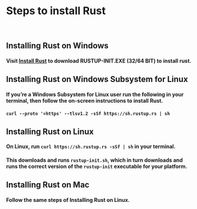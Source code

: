 # Steps to install Rust

<br />

## Installing Rust on Windows

#### Visit [Install Rust](https://www.rust-lang.org/tools/install) to download RUSTUP-INIT.EXE (32/64 BIT) to install rust.

## Installing Rust on Windows Subsystem for Linux

#### If you’re a Windows Subsystem for Linux user run the following in your terminal, then follow the on-screen instructions to install Rust.

#### `curl --proto '=https' --tlsv1.2 -sSf https://sh.rustup.rs | sh`

## Installing Rust on Linux

#### On Linux, run `curl https://sh.rustup.rs -sSf | sh` in your terminal.

#### This downloads and runs `rustup-init.sh`, which in turn downloads and runs the correct version of the `rustup-init` executable for your platform.

## Installing Rust on Mac

#### Follow the same steps of Installing Rust on Linux.
